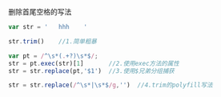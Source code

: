 删除首尾空格的写法  
```javascript
var str = '   hhh    '

str.trim()    //1.简单粗暴

var pt = /^\s*(.+?)\s*$/;
str = pt.exec(str)[1]       //2.使用exec方法的属性
str = str.replace(pt,'$1')  //3.使用$兄弟分组捕获

str = str.replace(/^\s*|\s*$/g,'')  //4.trim的polyfill写法
```















